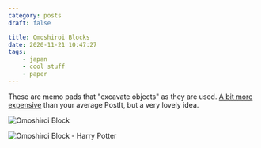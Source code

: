 ```yaml
---
category: posts
draft: false

title: Omoshiroi Blocks
date: 2020-11-21 10:47:27
tags:
    - japan
    - cool stuff
    - paper
---
```


These are memo pads that "excavate objects" as they are used. [A bit more expensive](https://www.aliexpress.com/item/32971615796.html) than your average PostIt, but a very lovely idea.

![Omoshiroi Block](/misc/o/omoshiroi-2.jpg)

![Omoshiroi Block - Harry Potter](/misc/o/omoshiroi-hp.jpg)


